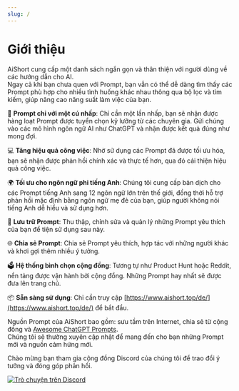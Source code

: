 ```yaml
---
slug: /
---
```


# Giới thiệu

AiShort cung cấp một danh sách ngắn gọn và thân thiện với người dùng về các hướng dẫn cho AI.  
Ngay cả khi bạn chưa quen với Prompt, bạn vẫn có thể dễ dàng tìm thấy các Prompt phù hợp cho nhiều tình huống khác nhau thông qua bộ lọc và tìm kiếm, giúp nâng cao năng suất làm việc của bạn.

🚀 **Prompt chỉ với một cú nhấp**: Chỉ cần một lần nhấp, bạn sẽ nhận được hàng loạt Prompt được tuyển chọn kỹ lưỡng từ các chuyên gia. Gửi chúng vào các mô hình ngôn ngữ AI như ChatGPT và nhận được kết quả đúng như mong đợi.

💻 **Tăng hiệu quả công việc**: Nhờ sử dụng các Prompt đã được tối ưu hóa, bạn sẽ nhận được phản hồi chính xác và thực tế hơn, qua đó cải thiện hiệu quả công việc.

🌍 **Tối ưu cho ngôn ngữ phi tiếng Anh**: Chúng tôi cung cấp bản dịch cho các Prompt tiếng Anh sang 12 ngôn ngữ lớn trên thế giới, đồng thời hỗ trợ phản hồi mặc định bằng ngôn ngữ mẹ đẻ của bạn, giúp người không nói tiếng Anh dễ hiểu và sử dụng hơn.

💾 **Lưu trữ Prompt**: Thu thập, chỉnh sửa và quản lý những Prompt yêu thích của bạn để tiện sử dụng sau này.

🌐 **Chia sẻ Prompt**: Chia sẻ Prompt yêu thích, hợp tác với những người khác và khơi gợi thêm nhiều ý tưởng.

🗳️ **Hệ thống bình chọn cộng đồng**: Tương tự như Product Hunt hoặc Reddit, nền tảng được vận hành bởi cộng đồng. Những Prompt hay nhất sẽ được đưa lên trang chủ.

📦 **Sẵn sàng sử dụng**: Chỉ cần truy cập [https://www.aishort.top/de/](https://www.aishort.top/de/) để bắt đầu.

Nguồn Prompt của AiShort bao gồm: sưu tầm trên Internet, chia sẻ từ cộng đồng và [Awesome ChatGPT Prompts](https://github.com/f/awesome-chatgpt-prompts).  
Chúng tôi sẽ thường xuyên cập nhật để mang đến cho bạn những Prompt mới và nguồn cảm hứng mới.

Chào mừng bạn tham gia cộng đồng Discord của chúng tôi để trao đổi ý tưởng và đóng góp phản hồi.

<a href="https://discord.gg/PZTQfJ4GjX">
   <img src="https://img.shields.io/discord/1048780149899939881?color=%2385c8c8&label=Discord&logo=discord&style=for-the-badge" alt="Trò chuyện trên Discord" />
</a>

